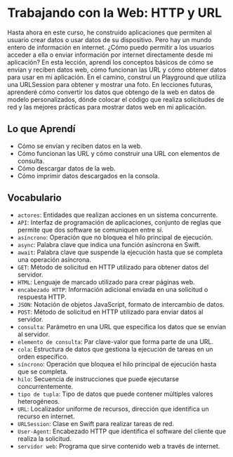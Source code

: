 # Trabajando con la Web: HTTP y URL

Hasta ahora en este curso, he construido aplicaciones que permiten al usuario crear datos o usar datos de su dispositivo. Pero hay un mundo entero de información en internet. ¿Cómo puedo permitir a los usuarios acceder a ella o enviar información por internet directamente desde mi aplicación?
En esta lección, aprendí los conceptos básicos de cómo se envían y reciben datos web, cómo funcionan las URL y cómo obtener datos para usar en mi aplicación. En el camino, construí un Playground que utiliza una URLSession para obtener y mostrar una foto. En lecciones futuras, aprenderé cómo convertir los datos que obtengo de la web en datos de modelo personalizados, dónde colocar el código que realiza solicitudes de red y las mejores prácticas para mostrar datos web en mi aplicación.

## Lo que Aprendí
- Cómo se envían y reciben datos en la web.
- Cómo funcionan las URL y cómo construir una URL con elementos de consulta.
- Cómo descargar datos de la web.
- Cómo imprimir datos descargados en la consola.

## Vocabulario
- `actores`: Entidades que realizan acciones en un sistema concurrente.
- `API`: Interfaz de programación de aplicaciones, conjunto de reglas que permite que dos software se comuniquen entre sí.
- `asíncrono`: Operación que no bloquea el hilo principal de ejecución.
- `async`: Palabra clave que indica una función asíncrona en Swift.
- `await`: Palabra clave que suspende la ejecución hasta que se completa una operación asíncrona.
- `GET`: Método de solicitud en HTTP utilizado para obtener datos del servidor.
- `HTML`: Lenguaje de marcado utilizado para crear páginas web.
- `encabezado HTTP`: Información adicional enviada en una solicitud o respuesta HTTP.
- `JSON`: Notación de objetos JavaScript, formato de intercambio de datos.
- `POST`: Método de solicitud en HTTP utilizado para enviar datos al servidor.
- `consulta`: Parámetro en una URL que especifica los datos que se envían al servidor.
- `elemento de consulta`: Par clave-valor que forma parte de una URL.
- `cola`: Estructura de datos que gestiona la ejecución de tareas en un orden específico.
- `síncrono`: Operación que bloquea el hilo principal de ejecución hasta que se completa.
- `hilo`: Secuencia de instrucciones que puede ejecutarse concurrentemente.
- `tipo de tupla`: Tipo de datos que puede contener múltiples valores heterogéneos.
- `URL`: Localizador uniforme de recursos, dirección que identifica un recurso en internet.
- `URLSession`: Clase en Swift para realizar tareas de red.
- `User-Agent`: Encabezado HTTP que identifica el software del cliente que realiza la solicitud.
- `servidor web`: Programa que sirve contenido web a través de internet.

